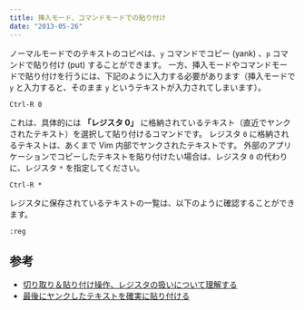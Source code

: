 ```yaml
---
title: 挿入モード、コマンドモードでの貼り付け
date: "2013-05-26"
---
```


ノーマルモードでのテキストのコピペは、`y` コマンドでコピー (yank) 、`p` コマンドで貼り付け (put) することができます。
一方、挿入モードやコマンドモードで貼り付けを行うには、下記のように入力する必要があります（挿入モードで `y` と入力すると、そのまま `y` というテキストが入力されてしまいます）。

~~~
Ctrl-R 0
~~~

これは、具体的には **「レジスタ 0」** に格納されているテキスト（直近でヤンクされたテキスト）を選択して貼り付けるコマンドです。
レジスタ `0` に格納されるテキストは、あくまで Vim 内部でヤンクされたテキストです。
外部のアプリケーションでコピーしたテキストを貼り付けたい場合は、レジスタ `0` の代わりに、レジスタ `*` を指定してください。

~~~
Ctrl-R *
~~~

レジスタに保存されているテキストの一覧は、以下のように確認することができます。

~~~
:reg
~~~


参考
----

* [切り取り＆貼り付け操作、レジスタの扱いについて理解する](register.html)
* [最後にヤンクしたテキストを確実に貼り付ける](paste-register-0.html)

